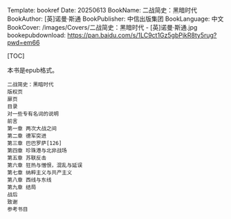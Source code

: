 Template: bookref
Date: 20250613
BookName: 二战简史：黑暗时代
BookAuthor: [英]诺曼·斯通
BookPublisher: 中信出版集团
BookLanguage: 中文
BookCover: /images/Covers/二战简史：黑暗时代 - [英]诺曼·斯通.jpg
bookepubdownload: https://pan.baidu.com/s/1LC9ct1Gz5gbPjkR8ty5rug?pwd=em66


[TOC]

本书是epub格式。

```
二战简史：黑暗时代
版权页
扉页
目录
对一些专有名词的说明
前言
第一章 两次大战之间
第二章 德军突进
第三章 巴巴罗萨[126]
第四章 珍珠港与北非战场
第五章 苏联反击
第六章 狂热与憎恨，混乱与延误
第七章 纳粹主义与共产主义
第八章 西线与东线
第九章 结局
战后
致谢
参考书目
```